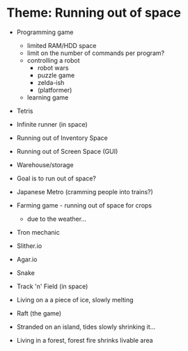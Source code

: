 # Theme: Running out of space
* Programming game
    * limited RAM/HDD space
    * limit on the number of commands per program?
    * controlling a robot
        * robot wars
        * puzzle game
        * zelda-ish
        * (platformer)
    * learning game


* Tetris
* Infinite runner (in space)
* Running out of Inventory Space
* Running out of Screen Space (GUI)
* Warehouse/storage
* Goal is to run out of space?
* Japanese Metro (cramming people into trains?)
* Farming game - running out of space for crops
    * due to the weather...
* Tron mechanic
* Slither.io
* Agar.io
* Snake
* Track 'n' Field (in space)
* Living on a a piece of ice, slowly melting
* Raft (the game)
* Stranded on an island, tides slowly shrinking it...
* Living in a forest, forest fire shrinks livable area
